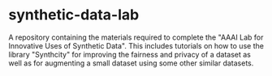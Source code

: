 # synthetic-data-lab
A repository containing the materials required to complete the "AAAI Lab for Innovative Uses of Synthetic Data". This includes tutorials on how to use the library "Synthcity" for improving the fairness and privacy of a dataset as well as for augmenting a small dataset using some other similar datasets.
